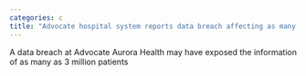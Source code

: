 ```yaml
---
categories: c
title: "Advocate hospital system reports data breach affecting as many as 3 million patients"
---
```

A data breach at Advocate Aurora Health may have exposed the information of as many as 3 million patients